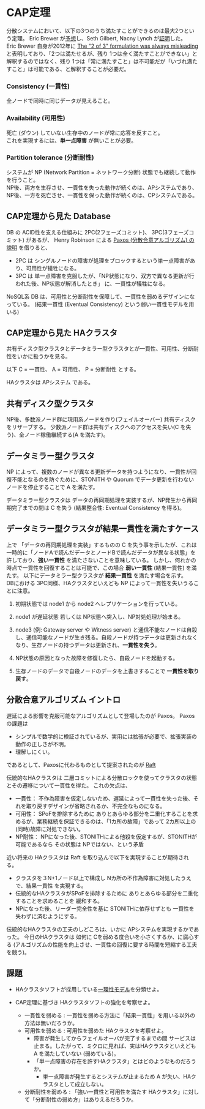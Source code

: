 # CAP定理

分散システムにおいて、以下の3つのうち満たすことができるのは最大2つという定理。
Eric Brewer が[予想][1]し、Seth Gilbert, Nacny Lynch が[証明][2]した。  
Eric Brewer 自身が2012年に [The "2 of 3" formulation was always misleading ][6] と表明しており、「2つは満たせるが、残り 1つは全く満たすことができない」と解釈するのではなく、残り 1つは「常に満たすこと」は不可能だが「いづれ満たすこと」は可能である、と解釈することが必要だ。

### Consistency (一貫性)

全ノードで同時に同じデータが見えること。

### Availability (可用性)

死亡 (ダウン) していない生存中のノードが常に応答を反すこと。  
これを実現するには、**単一点障害** が無いことが必要。

### Partition tolerance (分断耐性)

システムが NP (Network Partition = ネットワーク分断) 状態でも継続して動作を行うこと。  
NP後、両方を生存させ、一貫性を失った動作が続くのは、APシステムであり、
NP後、一方を死亡させ、一貫性を保った動作が続くのは、CPシステムである。

## CAP定理から見た Database

DB の ACID性を支える仕組みに 2PC(2フェーズコミット)、 3PC(3フェーズコミット) があるが、
Henry Robinson による [Paxos (分散合意アルゴリズム) の説明][3] を借りると、

- 2PC は シングルノードの障害が処理をブロックするという単一点障害があり、可用性が犠牲になる。
- 3PC は 単一点障害を克服したが、「NP状態になり、双方で異なる更新が行われた後、NP状態が解消したとき」 に、一貫性が犠牲になる。

NoSQL系 DB は、可用性と分断耐性を保障して、一貫性を弱めるデザインになっている。
(結果一貫性 (Eventual Consistency) という弱い一貫性モデルを用いる)


## CAP定理から見た HAクラスタ

共有ディスク型クラスタとデータミラー型クラスタとが一貫性、可用性、分断耐性をいかに扱うかを見る。

以下 C = 一貫性、 A = 可用性、 P = 分断耐性 とする。

HAクラスタは APシステム である。

## 共有ディスク型クラスタ

NP後、多数派ノード群に現用系ノードを作り(フェイルオーバー) 共有ディスクをリザーブする。
少数派ノード群は共有ディスクへのアクセスを失い(C を失う)、全ノード稼働継続する(A を満たす)。

## データミラー型クラスタ

NP によって、複数のノードが異なる更新データを持つようになり、一貫性が回復不能となるのを防ぐために、STONITH や Quorum でデータ更新を行わないノードを停止することで A を満たす。

データミラー型クラスタは データの再同期処理を実装するが、NP発生から再同期完了までの間は C を失う (結果整合性: Eventual Consistency を得る)。

## データミラー型クラスタが結果一貫性を満たすケース

上で 「データの再同期処理を実装」するものの C を失う事を示したが、これは一時的に「ノードAで読んだデータとノードBで読んだデータが異なる状態」を許しており、**強い一貫性** を満たさないことを意味している。
しかし、何れかの時点で一貫性を回復することは可能で、この場合 **弱い一貫性** (結果一貫性) を満たす。
以下にデータミラー型クラスタが **結果一貫性** を満たす場合を示す。  
DBにおける 3PC同様、HAクラスタといえども NP によって一貫性を失いうることに注意。

1. 初期状態では node1 から node2 へレプリケーションを行っている。

2. node1 が遅延状態 若しくは NP状態へ突入し、NP対処処理が始まる。

3. node3 (例: Gateway server や Witness server) と通信不能なノードは自殺し、通信可能なノードが生き残る。自殺ノードが持つデータは更新されなくなり、生存ノードの持つデータは更新され、**一貫性を失う**。

4. NP状態の原因となった故障を修復したら、自殺ノードを起動する。

5. 生存ノードのデータで自殺ノードのデータを上書きすることで **一貫性を取り戻す**。


## 分散合意アルゴリズム イントロ

遅延による影響を克服可能なアルゴリズムとして登場したのが Paxos。 Paxosの課題は

- シンプルで数学的に検証されているが、実用には拡張が必要で、拡張実装の動作の正しさが不明。
- 理解しにくい。

であるとして、Paxosに代わるものとして提案されたのが [Raft][5]

伝統的なHAクラスタは 二層コミットによる分散ロックを使ってクラスタの状態とその遷移について一貫性を得た。
これの欠点は、
- 一貫性： 不作為障害を仮定しないため、遅延によって一貫性を失った後、それを取り戻すデザインが省略されるか、不完全なものになる。
- 可用性： SPoFを排除するために ありとあらゆる部分を二重化することを求めるが、業務継続を保証できるのは、「1カ所の故障」であって 2カ所以上の(同時)故障に対処できない。
- NP耐性： NPになった後、STONITHによる他殺を仮定するが、STONITHが可能であるなら その状態は NPではない、という矛盾

近い将来の HAクラスタは Raft を取り込んで以下を実現することが期待される。
- クラスタを３N+1ノード以上で構成し Nカ所の不作為障害に対処したうえで、結果一貫性 を実現する。
- 伝統的なHAクラスタがSPoFを排除するために ありとあらゆる部分を二重化することを求めることを 緩和する。
- NPになった後、リーダー完全性を基に STONITHに依存せずとも 一貫性を失わずに済むようにする。

伝統的なHAクラスタの工夫のしどころは、いかに APシステムを実現するかであった。
今日のHAクラスタは 如何に Cを弱める度合いを小さくするか、に腐心する (アルゴリズムの性能を向上させ、一貫性の回復に要する時間を短縮する工夫を競う)。

## 課題
- HAクラスタソフトが採用している[一環性モデル][4]を分類せよ。

- CAP定理に基づき HAクラスタソフトの強化を考察せよ。
	- 一貫性を弱める   : 一貫性を弱める方法に「結果一貫性」を用いる以外の方法は無いだろうか。
	- 可用性を弱める   : 可用性を弱めた HAクラスタを考察せよ。
		-  障害が発生してからフェイルオーバが完了するまでの間 サービスは止まる。したがって、ミクロに見れば、実はHAクラスタといえども A を満たしていない (弱めている)。
		- 「単一点障害の存在を許すHAクラスタ」とはどのようなものだろうか。
			- 単一点障害が発生するとシステムが止まるため A が失い、HAクラスタとして成立しない。
	- 分断耐性を弱める : 「強い一貫性と可用性を満たす HAクラスタ」に対して「分断耐性の弱め方」はありえるだろうか。

[1]: http://www.cs.berkeley.edu/~brewer/cs262b-2004/PODC-keynote.pdf
[2]: http://lpd.epfl.ch/sgilbert/pubs/BrewersConjecture-SigAct.pdf
[3]: http://the-paper-trail.org/blog/consensus-protocols-paxos/
[4]: http://ossforum.jp/node/840
[5]: https://ramcloud.stanford.edu/wiki/download/attachments/11370504/raft.pdf
[6]: http://www.infoq.com/articles/cap-twelve-years-later-how-the-rules-have-changed
